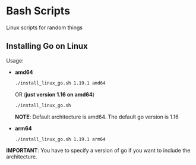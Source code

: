 # Bash Scripts

Linux scripts for random things

## Installing Go on Linux

Usage:

* **amd64**

    ```bash
    ./install_linux_go.sh 1.19.1 amd64
    ```

    OR (**just version 1.16 on amd64**)

    ```bash
    ./install_linux_go.sh
    ```

    **NOTE**: Default architecture is amd64. The default go version is 1.16

* **arm64**

    ```bash
    ./install_linux_go.sh 1.19.1 arm64
    ```

**IMPORTANT**: You have to specify a version of go if you want to include the architecture.
